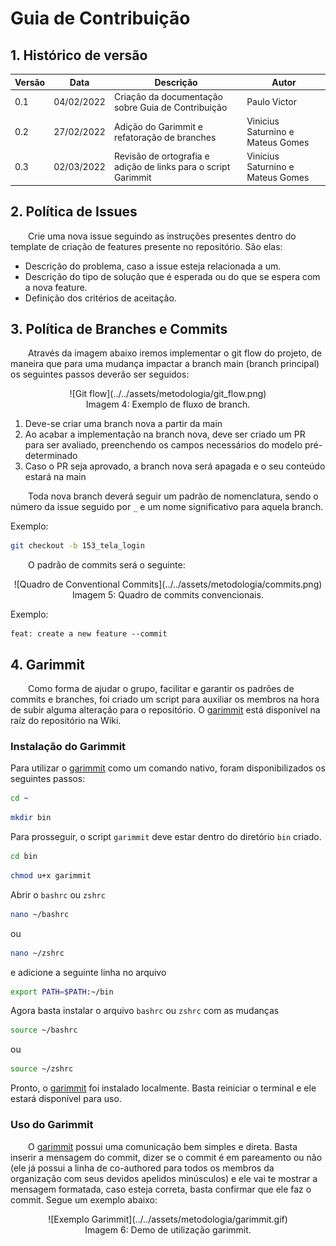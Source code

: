 # Guia de Contribuição

## 1. Histórico de versão

<center>

| Versão | Data       | Descrição                                          | Autor        |
| ------ | ---------- | -------------------------------------------------- | ------------ |
| 0.1    | 04/02/2022 | Criação da documentação sobre Guia de Contribuição | Paulo Victor |
| 0.2    | 27/02/2022 | Adição do Garimmit e refatoração de branches | Vinicius Saturnino e Mateus Gomes |
| 0.3    | 02/03/2022 | Revisão de ortografia e adição de links para o script Garimmit | Vinicius Saturnino e Mateus Gomes |

</center>

## 2. Política de Issues

&emsp;&emsp;Crie uma nova issue seguindo as instruções presentes dentro do template de criação de features presente no repositório. São elas:

- Descrição do problema, caso a issue esteja relacionada a um.
- Descrição do tipo de solução que é esperada ou do que se espera com a nova feature.
- Definição dos critérios de aceitação.

## 3. Política de Branches e Commits

&emsp;&emsp;Através da imagem abaixo iremos implementar o git flow do projeto, de maneira que para uma mudança impactar a branch main (branch principal) os seguintes passos deverão ser seguidos:

<center>
![Git flow](../../assets/metodologia/git_flow.png)
<figcaption>Imagem 4: Exemplo de fluxo de branch.</figcaption>
</center>

1. Deve-se criar uma branch nova a partir da main
2. Ao acabar a implementação na branch nova, deve ser criado um PR para ser avaliado, preenchendo os campos necessários do modelo pré-determinado
3. Caso o PR seja aprovado, a branch nova será apagada e o seu conteúdo estará na main

&emsp;&emsp;Toda nova branch deverá seguir um padrão de nomenclatura, sendo o número da issue seguido por `_` e um nome significativo para aquela branch.

Exemplo:
```bash
git checkout -b 153_tela_login
```

&emsp;&emsp;O padrão de commits será o seguinte:

<center>
![Quadro de Conventional Commits](../../assets/metodologia/commits.png)
<figcaption>Imagem 5: Quadro de commits convencionais.</figcaption>
</center>

Exemplo:

    feat: create a new feature --commit

## 4. Garimmit

&emsp;&emsp;Como forma de ajudar o grupo, facilitar e garantir os padrões de commits e branches, foi criado um script para auxiliar os membros na hora de subir alguma alteração para o repositório. O <a href="https://github.com/UnBArqDsw2021-2/2021.2_G5_Garimpei/blob/master/garimmit" target="_blank">garimmit</a> está disponível na raíz do repositório na Wiki.

### Instalação do Garimmit

Para utilizar o <a href="https://github.com/UnBArqDsw2021-2/2021.2_G5_Garimpei/blob/master/garimmit" target="_blank">garimmit</a> como um comando nativo, foram disponibilizados os seguintes passos:

```bash
cd ~
```

```bash
mkdir bin 
```

Para prosseguir, o script `garimmit` deve estar dentro  do diretório `bin` criado.

```bash
cd bin 
```

```bash
chmod u+x garimmit 
```

Abrir o `bashrc` ou `zshrc`

```bash
nano ~/bashrc
```

ou

```bash
nano ~/zshrc
```

e adicione a seguinte linha no arquivo

```bash
export PATH=$PATH:~/bin
```

Agora basta instalar o arquivo `bashrc` ou `zshrc` com as mudanças

```bash
source ~/bashrc
```

ou

```bash
source ~/zshrc
```

Pronto, o <a href="https://github.com/UnBArqDsw2021-2/2021.2_G5_Garimpei/blob/master/garimmit" target="_blank">garimmit</a> foi instalado localmente. Basta reiniciar o terminal e ele estará disponível para uso.

### Uso do Garimmit

&emsp;&emsp;O <a href="https://github.com/UnBArqDsw2021-2/2021.2_G5_Garimpei/blob/master/garimmit" target="_blank">garimmit</a> possui uma comunicação bem simples e direta. Basta inserir a mensagem do commit, dizer se o commit é em pareamento ou não (ele já possui a linha de co-authored para todos os membros da organização com seus devidos apelidos minúsculos) e ele vai te mostrar a mensagem formatada, caso esteja correta, basta confirmar que ele faz o commit. Segue um exemplo abaixo:

<center>
![Exemplo Garimmit](../../assets/metodologia/garimmit.gif)
<figcaption>Imagem 6: Demo de utilização garimmit.</figcaption>
</center>
